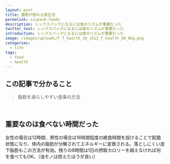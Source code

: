 ```yaml
---
layout: post
title: 腹筋が割れる食生活
permalink: sixpack-foods
description: シックスパックになるには食のリズムが重要だった
twitter_text: シックスパックになるには食のリズムが重要だった
introduction: シックスパックになるには食のリズムが重要だった
image: /images/uploads/f_f_health_20_s512_f_health_20_0bg.png
categories:
  - life
tags:
  - food
  - health
---
```

## この記事で分かること

> 脂肪を減らしやすい食事の方法  

<br/>

## 重要なのは食べない時間だった
女性の場合は12時間、男性の場合は16時間程度の絶食時間を設けることで飢餓状態になり、体内の脂肪が分解されてエネルギーに変換される。落としにくい皮下脂肪もこの方法が有効。残りの8時間は1日の摂取カロリーを越えなければ何を食べてもOK。（油モノは控えたほうが良い）

<br/>

